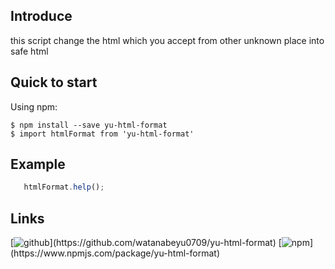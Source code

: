 ## Introduce
this script change the html which you accept from other unknown place into safe html

## Quick to start
Using npm:
```shell
$ npm install --save yu-html-format
$ import htmlFormat from 'yu-html-format'
```

## Example
```js
   htmlFormat.help();
```

## Links
[![github](http://p0kpwl4c8.bkt.clouddn.com/icon/github_c.png!icon_sm "https://github.com/watanabeyu0709/yu-html-format")](https://github.com/watanabeyu0709/yu-html-format)
[![npm](http://p0kpwl4c8.bkt.clouddn.com/icon/npm_c.png!icon_sm "https://www.npmjs.com/package/yu-html-format")](https://www.npmjs.com/package/yu-html-format)

